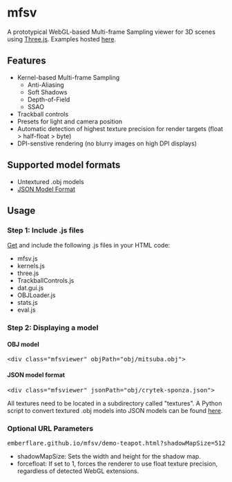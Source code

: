 # mfsv

A prototypical WebGL-based Multi-frame Sampling viewer for 3D scenes using [Three.js](https://github.com/mrdoob/three.js/). Examples hosted [here](https://emberflare.github.io/mfsv/).

## Features
* Kernel-based Multi-frame Sampling
	* Anti-Aliasing
	* Soft Shadows
	* Depth-of-Field
	* SSAO
* Trackball controls
* Presets for light and camera position
* Automatic detection of highest texture precision for render targets (float > half-float > byte)
* DPI-senstive rendering (no blurry images on high DPI displays)

## Supported model formats
* Untextured .obj models
* [JSON Model Format](https://github.com/mrdoob/three.js/wiki/JSON-Model-format-3)

## Usage
### Step 1: Include .js files
[Get](https://github.com/emberflare/mfsv/tree/master/js) and include the following .js files in your HTML code:
* mfsv.js
* kernels.js
* three.js
* TrackballControls.js
* dat.gui.js
* OBJLoader.js
* stats.js
* eval.js

### Step 2: Displaying a model
#### OBJ model
<pre>&lt;div class="mfsviewer" objPath="obj/mitsuba.obj"&gt;</pre>

#### JSON model format
<pre>&lt;div class="mfsviewer" jsonPath="obj/crytek-sponza.json"&gt;</pre>

All textures need to be located in a subdirectory called "textures". A Python script to convert textured .obj models into JSON models can be found [here](https://github.com/mrdoob/three.js/blob/master/utils/converters/obj/convert_obj_three.py).


### Optional URL Parameters

<pre>emberflare.github.io/mfsv/demo-teapot.html?shadowMapSize=512&forcefloat=1</pre>

* shadowMapSize: Sets the width and height for the shadow map.
* forcefloat: If set to 1, forces the renderer to use float texture precision, regardless of detected WebGL extensions.
